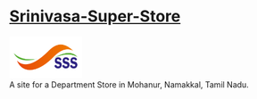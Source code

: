 # <a target="_blank" href="https://kaveeshwar2k1.github.io/Srinivasa-Super-Store/">Srinivasa-Super-Store</a>
<a target="_blank" href="https://kaveeshwar2k1.github.io/Srinivasa-Super-Store/"><img src="/SSS LOGO.png" height="75" width="130"></a><br>
A site for a Department Store in Mohanur, Namakkal, Tamil Nadu.
